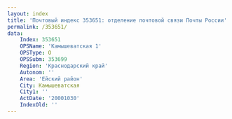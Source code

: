 ```yaml
---
layout: index
title: 'Почтовый индекс 353651: отделение почтовой связи Почты России'
permalink: /353651/
data:
    Index: 353651
    OPSName: 'Камышеватская 1'
    OPSType: О
    OPSSubm: 353699
    Region: 'Краснодарский край'
    Autonom: ''
    Area: 'Ейский район'
    City: Камышеватская
    City1: ''
    ActDate: '20001030'
    IndexOld: ''
---
```

